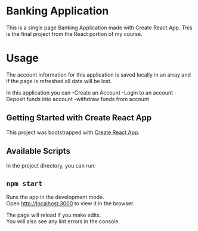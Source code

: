 # Banking Application

This is a single page Banking Application made with Create React App. This is the final project from the React portion of my course.

# Usage

The account information for this application is saved locally in an array and if the page is refreshed all data will be lost.

In this application you can
-Create an Account
-Login to an account
-Deposit funds into account
-withdraw funds from account


## Getting Started with Create React App

This project was bootstrapped with [Create React App](https://github.com/facebook/create-react-app).

## Available Scripts

In the project directory, you can run:

## `npm start`

Runs the app in the development mode.\
Open [http://localhost:3000](http://localhost:3000) to view it in the browser.

The page will reload if you make edits.\
You will also see any lint errors in the console.
